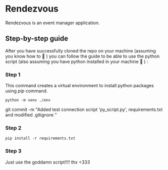 # Rendezvous
Rendezvous is an event manager application. 

## Step-by-step guide 
After you have successfully cloned the repo on your machine (assuming you know how to 🤭 ) you can follow the guide to be able to use the python script (also assuming you have python installed in your machine 🤗 ) :

### Step 1

This command creates a virtual  environment to install python packages using _pip_ command. 

`python -m venv ./env`

git commit -m "Added test connection script 'py_script.py', requirements.txt and modified .gitignore "

### Step 2

`pip install -r requirements.txt`

### Step 3

Just use the goddamn script!!!! thx <333
